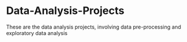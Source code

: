 # Data-Analysis-Projects
These are the data analysis projects, involving data pre-processing and exploratory data analysis
